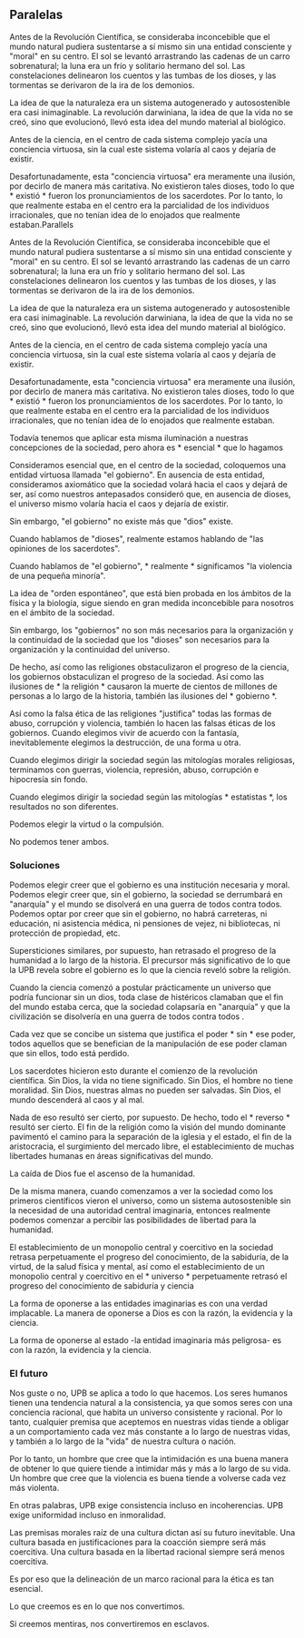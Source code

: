 ## Paralelas

Antes de la Revolución Científica, se consideraba inconcebible que el mundo natural pudiera sustentarse a sí mismo sin una entidad consciente y "moral" en su centro. El sol se levantó arrastrando las cadenas de un carro sobrenatural; la luna era un frío y solitario hermano del sol. Las constelaciones delinearon los cuentos y las tumbas de los dioses, y las tormentas se derivaron de la ira de los demonios.

La idea de que la naturaleza era un sistema autogenerado y autosostenible era casi inimaginable. La revolución darwiniana, la idea de que la vida no se creó, sino que evolucionó, llevó esta idea del mundo material al biológico.

Antes de la ciencia, en el centro de cada sistema complejo yacía una conciencia virtuosa, sin la cual este sistema volaría al caos y dejaría de existir.

Desafortunadamente, esta "conciencia virtuosa" era meramente una ilusión, por decirlo de manera más caritativa. No existieron tales dioses, todo lo que * existió * fueron los pronunciamientos de los sacerdotes. Por lo tanto, lo que realmente estaba en el centro era la parcialidad de los individuos irracionales, que no tenían idea de lo enojados que realmente estaban.Parallels

Antes de la Revolución Científica, se consideraba inconcebible que el mundo natural pudiera sustentarse a sí mismo sin una entidad consciente y "moral" en su centro. El sol se levantó arrastrando las cadenas de un carro sobrenatural; la luna era un frío y solitario hermano del sol. Las constelaciones delinearon los cuentos y las tumbas de los dioses, y las tormentas se derivaron de la ira de los demonios.

La idea de que la naturaleza era un sistema autogenerado y autosostenible era casi inimaginable. La revolución darwiniana, la idea de que la vida no se creó, sino que evolucionó, llevó esta idea del mundo material al biológico.

Antes de la ciencia, en el centro de cada sistema complejo yacía una conciencia virtuosa, sin la cual este sistema volaría al caos y dejaría de existir.

Desafortunadamente, esta "conciencia virtuosa" era meramente una ilusión, por decirlo de manera más caritativa. No existieron tales dioses, todo lo que * existió * fueron los pronunciamientos de los sacerdotes. Por lo tanto, lo que realmente estaba en el centro era la parcialidad de los individuos irracionales, que no tenían idea de lo enojados que realmente estaban.

Todavía tenemos que aplicar esta misma iluminación a nuestras concepciones de la sociedad, pero ahora es * esencial * que lo hagamos

Consideramos esencial que, en el centro de la sociedad, coloquemos una entidad virtuosa llamada "el gobierno". En ausencia de esta entidad, consideramos axiomático que la sociedad volará hacia el caos y dejará de ser, así como nuestros antepasados consideró que, en ausencia de dioses, el universo mismo volaría hacia el caos y dejaría de existir.

Sin embargo, "el gobierno" no existe más que "dios" existe.

Cuando hablamos de "dioses", realmente estamos hablando de "las opiniones de los sacerdotes".

Cuando hablamos de "el gobierno", * realmente * significamos "la violencia de una pequeña minoría".

La idea de "orden espontáneo", que está bien probada en los ámbitos de la física y la biología, sigue siendo en gran medida inconcebible para nosotros en el ámbito de la sociedad.

Sin embargo, los "gobiernos" no son más necesarios para la organización y la continuidad de la sociedad que los "dioses" son necesarios para la organización y la continuidad del universo.

De hecho, así como las religiones obstaculizaron el progreso de la ciencia, los gobiernos obstaculizan el progreso de la sociedad. Así como las ilusiones de * la religión * causaron la muerte de cientos de millones de personas a lo largo de la historia, también las ilusiones del * gobierno *.

Así como la falsa ética de las religiones "justifica" todas las formas de abuso, corrupción y violencia, también lo hacen las falsas éticas de los gobiernos. Cuando elegimos vivir de acuerdo con la fantasía, inevitablemente elegimos la destrucción, de una forma u otra.

Cuando elegimos dirigir la sociedad según las mitologías morales religiosas, terminamos con guerras, violencia, represión, abuso, corrupción e hipocresía sin fondo.

Cuando elegimos dirigir la sociedad según las mitologías * estatistas *, los resultados no son diferentes.

Podemos elegir la virtud o la compulsión.

No podemos tener ambos.

### Soluciones

Podemos elegir creer que el gobierno es una institución necesaria y moral. Podemos elegir creer que, sin el gobierno, la sociedad se derrumbará en "anarquía" y el mundo se disolverá en una guerra de todos contra todos. Podemos optar por creer que sin el gobierno, no habrá carreteras, ni educación, ni asistencia médica, ni pensiones de vejez, ni bibliotecas, ni protección de propiedad, etc.

Supersticiones similares, por supuesto, han retrasado el progreso de la humanidad a lo largo de la historia. El precursor más significativo de lo que la UPB revela sobre el gobierno es lo que la ciencia reveló sobre la religión.

Cuando la ciencia comenzó a postular prácticamente un universo que podría funcionar sin un dios, toda clase de histéricos clamaban que el fin del mundo estaba cerca, que la sociedad colapsaría en "anarquía" y que la civilización se disolvería en una guerra de todos contra todos .

Cada vez que se concibe un sistema que justifica el poder * sin * ese poder, todos aquellos que se benefician de la manipulación de ese poder claman que sin ellos, todo está perdido.

Los sacerdotes hicieron esto durante el comienzo de la revolución científica. Sin Dios, la vida no tiene significado. Sin Dios, el hombre no tiene moralidad. Sin Dios, nuestras almas no pueden ser salvadas. Sin Dios, el mundo descenderá al caos y al mal.

Nada de eso resultó ser cierto, por supuesto. De hecho, todo el * reverso * resultó ser cierto. El fin de la religión como la visión del mundo dominante pavimentó el camino para la separación de la iglesia y el estado, el fin de la aristocracia, el surgimiento del mercado libre, el establecimiento de muchas libertades humanas en áreas significativas del mundo.

La caída de Dios fue el ascenso de la humanidad.

De la misma manera, cuando comenzamos a ver la sociedad como los primeros científicos vieron el universo, como un sistema autosostenible sin la necesidad de una autoridad central imaginaria, entonces realmente podemos comenzar a percibir las posibilidades de libertad para la humanidad.

El establecimiento de un monopolio central y coercitivo en la sociedad retrasa perpetuamente el progreso del conocimiento, de la sabiduría, de la virtud, de la salud física y mental, así como el establecimiento de un monopolio central y coercitivo en el * universo * perpetuamente retrasó el progreso del conocimiento de sabiduría y ciencia

La forma de oponerse a las entidades imaginarias es con una verdad implacable. La manera de oponerse a Dios es con la razón, la evidencia y la ciencia.

La forma de oponerse al estado -la entidad imaginaria más peligrosa- es con la razón, la evidencia y la ciencia.

### El futuro

Nos guste o no, UPB se aplica a todo lo que hacemos. Los seres humanos tienen una tendencia natural a la consistencia, ya que somos seres con una conciencia racional, que habita un universo consistente y racional. Por lo tanto, cualquier premisa que aceptemos en nuestras vidas tiende a obligar a un comportamiento cada vez más constante a lo largo de nuestras vidas, y también a lo largo de la "vida" de nuestra cultura o nación.

Por lo tanto, un hombre que cree que la intimidación es una buena manera de obtener lo que quiere tiende a intimidar más y más a lo largo de su vida. Un hombre que cree que la violencia es buena tiende a volverse cada vez más violenta.

En otras palabras, UPB exige consistencia incluso en incoherencias. UPB exige uniformidad incluso en inmoralidad.

Las premisas morales raíz de una cultura dictan así su futuro inevitable. Una cultura basada en justificaciones para la coacción siempre será más coercitiva. Una cultura basada en la libertad racional siempre será menos coercitiva.

Es por eso que la delineación de un marco racional para la ética es tan esencial.

Lo que creemos es en lo que nos convertimos.

Si creemos mentiras, nos convertiremos en esclavos.
